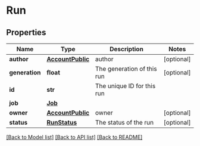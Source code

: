 # Run

## Properties
Name | Type | Description | Notes
------------ | ------------- | ------------- | -------------
**author** | [**AccountPublic**](AccountPublic.md) | author | [optional] 
**generation** | **float** | The generation of this run | [optional] 
**id** | **str** | The unique ID for this run | 
**job** | [**Job**](Job.md) |  | 
**owner** | [**AccountPublic**](AccountPublic.md) | owner | [optional] 
**status** | [**RunStatus**](RunStatus.md) | The status of the run | [optional] 

[[Back to Model list]](../README.md#documentation-for-models) [[Back to API list]](../README.md#documentation-for-api-endpoints) [[Back to README]](../README.md)


